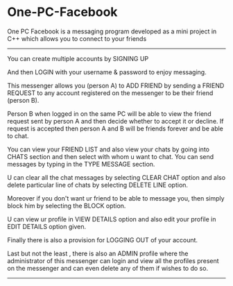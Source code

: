 # One-PC-Facebook
One PC Facebook is a messaging program developed as a mini project in C++ which allows you to connect to your friends

**********************************************************************************************************************************
 
You can create multiple accounts by SIGNING UP

And then LOGIN with your username & password to enjoy messaging.

This messenger allows you (person A) to ADD FRIEND  by sending a FRIEND REQUEST to any account registered on the messenger to be their friend (person B).

Person B when logged in on the same PC will be able to view the friend request sent by person A and then decide whether to accept it or decline. If request is accepted then person A and B will be friends forever and be able to chat.

You can view your FRIEND LIST and also view your chats by going into CHATS section and then select with whom u want to chat. You can send messages by typing in the TYPE MESSAGE section.

U can clear all the chat messages by selecting CLEAR CHAT option  and also delete particular line of chats by selecting DELETE LINE option.

Moreover if you don't want ur friend to be able to message you, then simply block him by selecting the BLOCK option.

U can view ur profile in VIEW DETAILS option and also edit your profile in EDIT DETAILS option given.

Finally there is also a provision for LOGGING OUT of your account.

Last but not the least , there is also an ADMIN profile where the administrator of this messenger can login and view all the profiles present on the messenger and can even delete any of them if wishes to do so.




********************************************************************************************************************************
